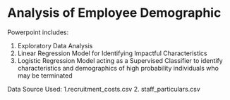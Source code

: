 # Analysis of Employee Demographic

Powerpoint includes:
1. Exploratory Data Analysis
2. Linear Regression Model for Identifying Impactful Characteristics
3. Logistic Regression Model acting as a Supervised Classifier to identify characteristics and demographics of high probability individuals who may be terminated

Data Source Used:
1.recruitment_costs.csv
2. staff_particulars.csv
